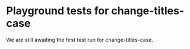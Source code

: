 # Playground tests for change-titles-case
We are still awaiting the first test run for change-titles-case.
